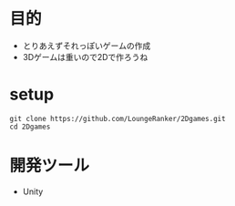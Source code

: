 # 目的
* とりあえずそれっぽいゲームの作成
* 3Dゲームは重いので2Dで作ろうね

# setup

```
git clone https://github.com/LoungeRanker/2Dgames.git
cd 2Dgames
```

# 開発ツール
* Unity
